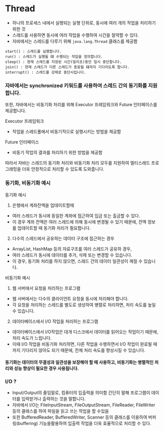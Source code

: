 # Thread
- 하나의 프로세스 내에서 실행되는 실행 단위로, 동시에 여러 개의 작업을 처리하기 위한 것
- 스레드를 사용하면 동시에 여러 작업을 수행하여 시간을 절약할 수 있다.
- 자바에서는 스레드를 다루기 위해 `java.lang.Thread` 클래스를 제공함

~~~
start() : 스레드를 실행합니다.
run() : 스레드가 실행될 떄 수행되는 작업을 정의합니다.
sleep() : 현재 스레드를 지정된 시간(밀리초)동안 일시 중단합니다.
join() : 현재 스레드가 다른 스레드가 종료될 떄까지 기다리도록 합니다.
interrupt() : 스레드를 강제로 중단시킵니다.
~~~

### 자바에서는 synchronized 키워드를 사용하여 스레드 간의 동기화를 지원합니다.
또한, 자바에서는 비동기화 처리를 위해 Executor 프레임워크와 Future 인터페이스를 제공합니다.

Executor 프레임워크
- 작업을 스레드풀에서 비동기적으로 실행시키는 방법을 제공함

Future 인터페이스
- 비동기 작업의 결과를 처리하기 위한 방법을 제공함

따라서 자바는 스레드의 동기화 처리와 비동기화 처리 모두를 지원하여 멀티스레드 프로그래밍을 더욱 안정적으로 처리할 수 있도록 도와줍니다.

### 동기화, 비동기화 예시

동기화 예시

1) 은행에서 계좌잔액을 업데이트할때
- 여러 스레드가 동시에 동일한 계좌에 접근하여 입금 또는 출금할 수 있다.
- 이 경우 계좌 잔액은 여러 스레드에 의해 동시에 변경될 수 있기 때문에, 잔액 정보를 업데이트할 때 동기화 처리가 필요합니다.

2) 다수의 스레드에서 공유하는 데이터 구조에 접근하는 경우
- ArrayList, HashMap 등의 자료구조를 여러 스레드가 공유하 경우,
- 여러 스레드가 동시에 데이터를 추가, 삭제 또는 변경할 수 있습니다.
- 이 경우, 동기화 처리를 하지 않으면, 스레드 간의 데이터 일관성이 깨질 수 있습니다.

비동기화 예시
1) 웹 서버에서 요청을 처리하는 프로그램
- 웹 서버에서는 다수의 클라이언트 요청을 동시에 처리해야 합니다.
- 각 요청을 처리하는 스레드를 별도로 생성하여 병렬로 처리하면, 처리 속도를 높일 수 있습니다.

2) 데이터베이스에서 I/O 작업을 처리하는 프로그램
- 데이터베이스에서 I/O작업은 대개 디스크에서 데이터를 읽어오는 작업이기 때문에, 처리 속도가 느립니다.
- 이때 I/O 작업을 비동기화 처리하면, 다른 작업을 수행하면서 I/O 작업이 완료될 때까지 기다리지 않아도 되기 때문에, 전체 처리 속도를 향상시킬 수 있습니다.

#### 동기화는 데이터의 무결성과 일관성을 보장해야 할 때 사용하고, 비동기화는 병렬적인 처리와 성능 향상이 필요한 경우 사용됩니다.

### I/O ?
- Input/Output의 줄임말로, 컴퓨터의 입출력을 의미함 간단히 말해 프로그램이 데이터를 입력받거나 출력하는 것을 말합니다.
- 자바에서 I/O는 FileInputStream, FileOutputStream, FileReader, FileWriter 등의 클래스를 하여 파일을 읽고 쓰는 작업을 할 수있음
- 또한 BufferedReader, BufferedWriter, Scanner 등의 클래스를 이용하여 버퍼링(buffering) 기능을활용하여 입출력 작업을 더욱 효율적으로 처리할 수 있다.
